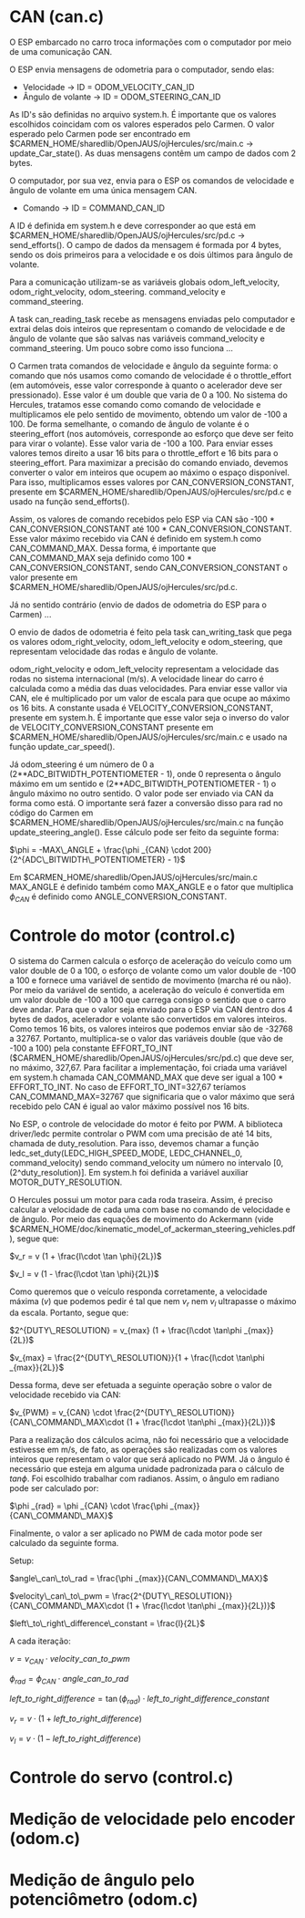 # CAN (can.c)
O ESP embarcado no carro troca informações com o computador por meio de uma comunicação CAN.

O ESP envia mensagens de odometria para o computador, sendo elas:
- Velocidade -> ID = ODOM_VELOCITY_CAN_ID
- Ângulo de volante -> ID = ODOM_STEERING_CAN_ID

As ID's são definidas no arquivo system.h. É importante que os valores escolhidos coincidam com os valores esperados pelo Carmen. O valor esperado pelo Carmen pode ser encontrado em $CARMEN_HOME/sharedlib/OpenJAUS/ojHercules/src/main.c -> update_Car_state(). As duas mensagens contêm um campo de dados com 2 bytes.

O computador, por sua vez, envia para o ESP os comandos de velocidade e ângulo de volante em uma única mensagem CAN.
- Comando -> ID = COMMAND_CAN_ID

A ID é definida em system.h e deve corresponder ao que está em $CARMEN_HOME/sharedlib/OpenJAUS/ojHercules/src/pd.c -> send_efforts(). O campo de dados da mensagem é formada por 4 bytes, sendo os dois primeiros para a velocidade e os dois últimos para ângulo de volante.

Para a comunicação utilizam-se as variáveis globais odom_left_velocity, odom_right_velocity, odom_steering. command_velocity e command_steering.

A task can_reading_task recebe as mensagens enviadas pelo computador e extrai delas dois inteiros que representam o comando de velocidade e de ângulo de volante que são salvas nas variáveis command_velocity e command_steering. Um pouco sobre como isso funciona ...

O Carmen trata comandos de velocidade e ângulo da seguinte forma: o comando que nós usamos como comando de velocidade é o throttle_effort (em automóveis, esse valor corresponde à quanto o acelerador deve ser pressionado). Esse valor é um double que varia de 0 a 100. No sistema do Hercules, tratamos esse comando como comando de velocidade e multiplicamos ele pelo sentido de movimento, obtendo um valor de -100 a 100. De forma semelhante, o comando de ângulo de volante é o steering_effort (nos automóveis, corresponde ao esforço que deve ser feito para virar o volante). Esse valor varia de -100 a 100. Para enviar esses valores temos direito a usar 16 bits para o throttle_effort e 16 bits para o steering_effort. Para maximizar a precisão do comando enviado, devemos converter o valor em inteiros que ocupem ao máximo o espaço disponível. Para isso, multiplicamos esses valores por CAN_CONVERSION_CONSTANT, presente em $CARMEN_HOME/sharedlib/OpenJAUS/ojHercules/src/pd.c e usado na função send_efforts().

Assim, os valores de comando recebidos pelo ESP via CAN são -100 * CAN_CONVERSION_CONSTANT até 100 * CAN_CONVERSION_CONSTANT. Esse valor máximo recebido via CAN é definido em system.h como CAN_COMMAND_MAX. Dessa forma, é importante que CAN_COMMAND_MAX seja definido como 100 * CAN_CONVERSION_CONSTANT, sendo CAN_CONVERSION_CONSTANT o valor presente em $CARMEN_HOME/sharedlib/OpenJAUS/ojHercules/src/pd.c.

Já no sentido contrário (envio de dados de odometria do ESP para o Carmen) ...

O envio de dados de odometria é feito pela task can_writing_task que pega os valores odom_right_velocity, odom_left_velocity e odom_steering, que representam velocidade das rodas e ângulo de volante.

odom_right_velocity e odom_left_velocity representam a velocidade das rodas no sistema internacional (m/s). A velocidade linear do carro é calculada como a média das duas velocidades. Para enviar esse vallor via CAN, ele é multiplicado por um valor de escala para que ocupe ao máximo os 16 bits. A constante usada é VELOCITY_CONVERSION_CONSTANT, presente em system.h. É importante que esse valor seja o inverso do valor de VELOCITY_CONVERSION_CONSTANT presente em $CARMEN_HOME/sharedlib/OpenJAUS/ojHercules/src/main.c e usado na função update_car_speed().

Já odom_steering é um número de 0 a (2**ADC_BITWIDTH_POTENTIOMETER - 1), onde 0 representa o ângulo máximo em um sentido e (2\*\*ADC_BITWIDTH_POTENTIOMETER - 1) o ângulo máximo no outro sentido. O valor pode ser enviado via CAN da forma como está. O importante será fazer a conversão disso para rad no código do Carmen em $CARMEN_HOME/sharedlib/OpenJAUS/ojHercules/src/main.c na função update_steering_angle(). Esse cálculo pode ser feito da seguinte forma:

$\phi = -MAX\_ANGLE + \frac{\phi _{CAN} \cdot 200}{2^{ADC\_BITWIDTH\_POTENTIOMETER} - 1}$

Em \$CARMEN_HOME/sharedlib/OpenJAUS/ojHercules/src/main.c MAX_ANGLE é definido também como MAX_ANGLE e o fator que multiplica $\phi _{CAN}$ é definido como ANGLE_CONVERSION_CONSTANT.

# Controle do motor (control.c)
O sistema do Carmen calcula o esforço de aceleração do veículo como um valor double de 0 a 100, o esforço de volante como um valor double de -100 a 100 e fornece uma variável de sentido de movimento (marcha ré ou não). Por meio da variável de sentido, a aceleração do veículo é convertida em um valor double de -100 a 100 que carrega consigo o sentido que o carro deve andar. Para que o valor seja enviado para o ESP via CAN dentro dos 4 bytes de dados, acelerador e volante são convertidos em valores inteiros. Como temos 16 bits, os valores inteiros que podemos enviar são de -32768 a 32767. Portanto, multiplica-se o valor das variáveis double (que vão de -100 a 100) pela constante EFFORT_TO_INT ($CARMEN_HOME/sharedlib/OpenJAUS/ojHercules/src/pd.c) que deve ser, no máximo, 327,67. Para facilitar a implementação, foi criada uma variável em system.h chamada CAN_COMMAND_MAX que deve ser igual a 100 * EFFORT_TO_INT. No caso de EFFORT_TO_INT=327,67 teríamos CAN_COMMAND_MAX=32767 que significaria que o valor máximo que será recebido pelo CAN é igual ao valor máximo possível nos 16 bits.

No ESP, o controle de velocidade do motor é feito por PWM. A biblioteca driver/ledc permite controlar o PWM com uma precisão de até 14 bits, chamada de duty_resolution. Para isso, devemos chamar a função ledc_set_duty(LEDC_HIGH_SPEED_MODE, LEDC_CHANNEL_0, command_velocity) sendo command_velocity um número no intervalo [0, (2^duty_resolution)]. Em system.h foi definida a variável auxiliar MOTOR_DUTY_RESOLUTION.

O Hercules possui um motor para cada roda traseira. Assim, é preciso calcular a velocidade de cada uma com base no comando de velocidade e de ângulo. Por meio das equações de movimento do Ackermann (vide $CARMEN_HOME/doc/kinematic_model_of_ackerman_steering_vehicles.pdf), segue que:

$v_r = v (1 + \frac{l\cdot \tan \phi}{2L})$

$v_l = v (1 - \frac{l\cdot \tan \phi}{2L})$

Como queremos que o veículo responda corretamente, a velocidade máxima ($v$) que podemos pedir é tal que nem $v_r$ nem $v_l$ ultrapasse o máximo da escala. Portanto, segue que:

$2^{DUTY\_RESOLUTION} = v_{max} (1 + \frac{l\cdot \tan\phi _{max}}{2L})$

$v_{max} = \frac{2^{DUTY\_RESOLUTION}}{1 + \frac{l\cdot \tan\phi _{max}}{2L}}$

Dessa forma, deve ser efetuada a seguinte operação sobre o valor de velocidade recebido via CAN:

$v_{PWM} = v_{CAN} \cdot \frac{2^{DUTY\_RESOLUTION}}{CAN\_COMMAND\_MAX\cdot (1 + \frac{l\cdot \tan\phi _{max}}{2L})}$

Para a realização dos cálculos acima, não foi necessário que a velocidade estivesse em m/s, de fato, as operações são realizadas com os valores inteiros que representam o valor que será aplicado no PWM. Já o ângulo é necessário que esteja em alguma unidade padronizada para o cálculo de $tan \phi$. Foi escolhido trabalhar com radianos. Assim, o ângulo em radiano pode ser calculado por:

$\phi _{rad} = \phi _{CAN} \cdot \frac{\phi _{max}}{CAN\_COMMAND\_MAX}$

Finalmente, o valor a ser aplicado no PWM de cada motor pode ser calculado da seguinte forma.

Setup:

$angle\_can\_to\_rad = \frac{\phi _{max}}{CAN\_COMMAND\_MAX}$

$velocity\_can\_to\_pwm = \frac{2^{DUTY\_RESOLUTION}}{CAN\_COMMAND\_MAX\cdot (1 + \frac{l\cdot \tan\phi _{max}}{2L})}$

$left\_to\_right\_difference\_constant = \frac{l}{2L}$

A cada iteração:

$v = v_{CAN} \cdot velocity\_can\_to\_pwm$

$\phi _{rad} = \phi _{CAN} \cdot angle\_can\_to\_rad$

$left\_to\_right\_difference = \tan (\phi _{rad}) \cdot left\_to\_right\_difference\_constant$

$v_r = v \cdot (1 + left\_to\_right\_difference)$

$v_l = v \cdot (1 - left\_to\_right\_difference)$

# Controle do servo (control.c)

# Medição de velocidade pelo encoder (odom.c)

# Medição de ângulo pelo potenciômetro (odom.c)
